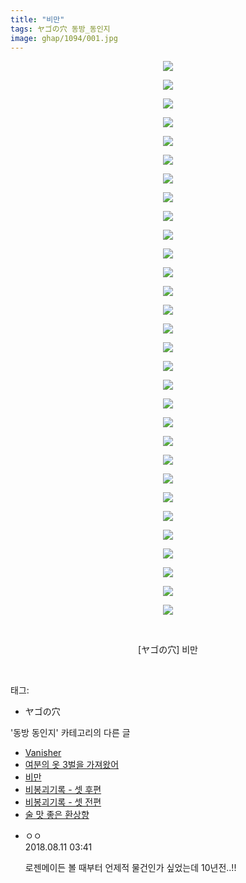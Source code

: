 ```yaml
---
title: "비만"
tags: ヤゴの穴 동방_동인지
image: ghap/1094/001.jpg
---
```

<div class="article">
<p style="text-align: center; clear: none; float: none;"><img src="{{ site.nasurl }}/ghap/1094/001.jpg"/></p>
<p style="text-align: center; clear: none; float: none;"><img src="{{ site.nasurl }}/ghap/1094/002.jpg"/></p>
<p style="text-align: center; clear: none; float: none;"><img src="{{ site.nasurl }}/ghap/1094/003.jpg"/></p>
<p style="text-align: center; clear: none; float: none;"><img src="{{ site.nasurl }}/ghap/1094/004.jpg"/></p>
<p style="text-align: center; clear: none; float: none;"><img src="{{ site.nasurl }}/ghap/1094/005.jpg"/></p>
<p style="text-align: center; clear: none; float: none;"><img src="{{ site.nasurl }}/ghap/1094/006.jpg"/></p>
<p style="text-align: center; clear: none; float: none;"><img src="{{ site.nasurl }}/ghap/1094/007.jpg"/></p>
<p style="text-align: center; clear: none; float: none;"><img src="{{ site.nasurl }}/ghap/1094/008.jpg"/></p>
<p style="text-align: center; clear: none; float: none;"><img src="{{ site.nasurl }}/ghap/1094/009.jpg"/></p>
<p style="text-align: center; clear: none; float: none;"><img src="{{ site.nasurl }}/ghap/1094/010.jpg"/></p>
<p style="text-align: center; clear: none; float: none;"><img src="{{ site.nasurl }}/ghap/1094/011.jpg"/></p>
<p style="text-align: center; clear: none; float: none;"><img src="{{ site.nasurl }}/ghap/1094/012.jpg"/></p>
<p style="text-align: center; clear: none; float: none;"><img src="{{ site.nasurl }}/ghap/1094/013.jpg"/></p>
<p style="text-align: center; clear: none; float: none;"><img src="{{ site.nasurl }}/ghap/1094/014.jpg"/></p>
<p style="text-align: center; clear: none; float: none;"><img src="{{ site.nasurl }}/ghap/1094/015.jpg"/></p>
<p style="text-align: center; clear: none; float: none;"><img src="{{ site.nasurl }}/ghap/1094/016.jpg"/></p>
<p style="text-align: center; clear: none; float: none;"><img src="{{ site.nasurl }}/ghap/1094/017.jpg"/></p>
<p style="text-align: center; clear: none; float: none;"><img src="{{ site.nasurl }}/ghap/1094/018.jpg"/></p>
<p style="text-align: center; clear: none; float: none;"><img src="{{ site.nasurl }}/ghap/1094/019.jpg"/></p>
<p style="text-align: center; clear: none; float: none;"><img src="{{ site.nasurl }}/ghap/1094/020.jpg"/></p>
<p style="text-align: center; clear: none; float: none;"><img src="{{ site.nasurl }}/ghap/1094/021.jpg"/></p>
<p style="text-align: center; clear: none; float: none;"><img src="{{ site.nasurl }}/ghap/1094/022.jpg"/></p>
<p style="text-align: center; clear: none; float: none;"><img src="{{ site.nasurl }}/ghap/1094/023.jpg"/></p>
<p style="text-align: center; clear: none; float: none;"><img src="{{ site.nasurl }}/ghap/1094/024.jpg"/></p>
<p style="text-align: center; clear: none; float: none;"><img src="{{ site.nasurl }}/ghap/1094/025.jpg"/></p>
<p style="text-align: center; clear: none; float: none;"><img src="{{ site.nasurl }}/ghap/1094/026.jpg"/></p>
<p style="text-align: center; clear: none; float: none;"><img src="{{ site.nasurl }}/ghap/1094/027.jpg"/></p>
<p style="text-align: center; clear: none; float: none;"><img src="{{ site.nasurl }}/ghap/1094/028.jpg"/></p>
<p style="text-align: center; clear: none; float: none;"><img src="{{ site.nasurl }}/ghap/1094/029.jpg"/></p>
<p style="text-align: center; clear: none; float: none;"><img src="{{ site.nasurl }}/ghap/1094/030.jpg"/></p>
<p style="text-align: center; clear: none; float: none;"><br/></p>
<p style="text-align: center; clear: none; float: none;">[ヤゴの穴] 비만</p>
<p><br/></p>
</div><div class="tagTrail">
<p>태그: </p>
<ul>
<li>ヤゴの穴</li>
</ul>
</div><div class="another">
<p>'동방 동인지' 카테고리의 다른 글</p>
<ul>
<li><a href="/2016-07-26-ghap_1096">Vanisher</a></li>
<li><a href="/2016-07-26-ghap_1095">여분의 옷 3벌을 가져왔어</a></li>
<li><a href="/2016-07-25-ghap_1094">비만</a></li>
<li><a href="/2016-07-25-ghap_1093">비봉괴기록 - 셋 후편</a></li>
<li><a href="/2016-07-25-ghap_1092">비봉괴기록 - 셋 전편</a></li>
<li><a href="/2016-07-25-ghap_1091">술 맛 좋은 환상향</a></li>
</ul>
</div><div class="cb_module cb_fluid">
<div class="cb_wrt cb_profile">
<div class="comment">
<ul>
<li class="cb_thumb_off" id="comment15305665">
<div class="cb_comment_area">
<div class="cb_info_area">
<div class="cb_section">
<span class="cb_nick_name">ㅇㅇ</span>
</div>
<div class="cb_section">
<span class="cb_date">2018.08.11 03:41 </span>
</div>
</div>
<div class="cb_dsc_comment">
<p class="cb_dsc">
											로젠메이든 볼 때부터 언제적 물건인가 싶었는데 10년전..!!
										</p>
</div>
</div></li>
</ul>
</div>
</div><!-- commentList close -->
</div>